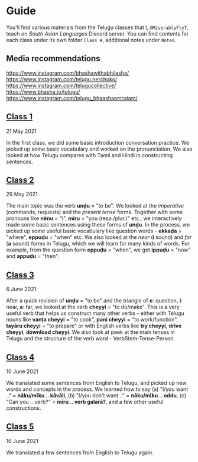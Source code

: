 # Guide
You'll find various materials from the Telugu classes that I, `@MiserablyFly7`, teach on *South Asian Languages* Discord server. You can find contents for each class under its own folder `Class #`, additional notes under `Notes`.

## Media recommendations

https://www.instagram.com/bhashawithabhilasha/  
https://www.instagram.com/telugu.nerchuko/  
https://www.instagram.com/telugucollective/  
https://www.bhasha.io/telugu/  
https://www.instagram.com/telugu_bhaashaamrutam/

## [Class 1](https://github.com/miserablefly/teluguClass-with-Fly-SAL/tree/main/Class%201)
21 May 2021  

In the first class, we did some basic introduction conversation practice. We picked up some basic vocabulary and worked on the pronunciation. We also looked at how Telugu compares with Tamil and Hindi in constructing sentences. 

## [Class 2](https://github.com/miserablefly/teluguClass-with-Fly-SAL/tree/main/Class%202)
29 May 2021  

The main topic was the verb **unḍu** = "to be". We looked at the *imperative* (commands, requests) and the *present tense* forms. Together with some pronouns like **nēnu** = "I", **mīru** = "you (resp./plur.)" etc., we interactively made some basic sentences using these forms of **unḍu**. In the process, we picked up some useful basic vocabulary like question words - **ekkaḍa** = "where", **eppuḍu** = "when" etc. We also looked at the *near* (**i** sound) and *far* (**a** sound) forms in Telugu, which we will learn for many kinds of words. For example, from the question form **eppuḍu** = "when", we get **ippuḍu** = "now" and **appuḍu** = "then". 

## [Class 3](https://github.com/miserablefly/teluguClass-with-Fly-SAL/tree/main/Class%203)
6 June 2021  

After a quick revision of **unḍu** = "to be" and the triangle of **e**: question, **i**: near, **a**: far, we looked at the verb **cheyyi** = "to do/make". This is a very useful verb that helps us construct many other verbs - either with Telugu nouns like **vanṭa cheyyi** = "to cook", **pani cheyyi** = "to work/function", **tayāru cheyyi** = "to prepare" or with English verbs like **try cheyyi**, **drive cheyyi**, **download cheyyi**. We also took at peek at the main tenses in Telugu and the structure of the verb word - VerbStem-Tense-Person. 

## [Class 4](https://github.com/miserablefly/teluguClass-with-Fly-SAL/tree/main/Class%204)
10 June 2021  

We translated some sentences from English to Telugu, and picked up new words and concepts in the process. We learned how to say (a) "I/you want .." = **nāku/mīku .. kāvāli**, (b) "I/you don't want .." = **nāku/mīku .. oddu**, (c) "Can you .. verb?" = **mīru .. verb galarā?**, and a few other useful constructions.

## [Class 5](https://github.com/miserablefly/teluguClass-with-Fly-SAL/tree/main/Class%205)
16 June 2021  

We translated a few sentences from English to Telugu again.
